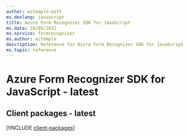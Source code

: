 ```yaml
---
author: witemple-msft
ms.devlang: javascript
title: Azure Form Recognizer SDK for JavaScript
ms.data: 10/05/2022
ms.service: formrecognizer
ms.author: witemple
description: Reference for Azure Form Recognizer SDK for JavaScript
ms.topic: reference
---
```

# Azure Form Recognizer SDK for JavaScript - latest

## Client packages - latest
[!INCLUDE [client-packages](form-recognizer-client-index.md)]